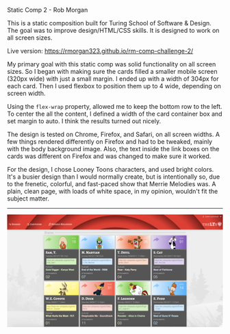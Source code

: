 Static Comp 2 - Rob Morgan

This is a static composition built for Turing School of Software & Design.  The goal was to improve design/HTML/CSS skills.  It is designed to work on all screen sizes.

Live version: https://rmorgan323.github.io/rm-comp-challenge-2/

My primary goal with this static comp was solid functionality on all screen sizes.  So I began with making sure the cards filled a smaller mobile screen (320px wide) with just a small margin.  I ended up with a width of 304px for each card.  Then I used flexbox to position them up to 4 wide, depending on screen width.

Using the `flex-wrap` property, allowed me to keep the bottom row to the left.  To center the all the content, I defined a width of the card container box and set margin to auto.  I think the results turned out nicely.

The design is tested on Chrome, Firefox, and Safari, on all screen widths.  A few things rendered differently on Firefox and had to be tweaked, mainly with the body background image.  Also, the text inside the link boxes on the cards was different on Firefox and was changed to make sure it worked.

For the design, I chose Looney Toons characters, and used bright colors.  It's a busier design than I would normally create, but is intentionally so, due to the frenetic, colorful, and fast-paced show that Merrie Melodies was. A plain, clean page, with loads of white space, in my opinion, wouldn't fit the subject matter.

********

![screenshot](assets/static-comp-2-complete.png)
